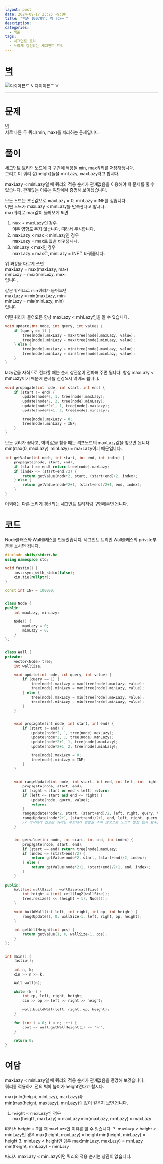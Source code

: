 ```yaml
---
layout: post
date: 2024-09-17 23:25 +9:00
title: "백준 10070번: 벽 [C++]"
description:
categories:
  - 백준
tags:
  - 세그먼트 트리
  - 느리게 갱신되는 세그먼트 트리
---
```


# [벽](https://www.acmicpc.net/problem/10070)
<div class="difficulty">
  <img class="solvedac-tier" src="https://d2gd6pc034wcta.cloudfront.net/tier/21.svg" alt="다이아몬드 V">
  <span class="diamond">다이아몬드 V</span>
</div>

---

# 문제
[벽](https://www.acmicpc.net/problem/10070) \
서로 다른 두 쿼리(min, max)를 처리하는 문제입니다.

# 풀이
세그먼트 트리의 노드에 각 구간에 적용될 min, max쿼리를 저장해둡니다. \
그리고 이 쿼리 값(height)들을 minLazy, maxLazy라고 합시다.

maxLazy < minLazy일 때 쿼리의 적용 순서가 관계없음을 이용해야 이 문제를 풀 수 있습니다. 관계없는 이유는 여담에서 증명해 보이겠습니다.

모든 노드는 초깃값으로 maxLazy = 0, minLazy = INF를 갖습니다. \
어떤 노드가 maxLazy < minLazy를 만족한다고 합시다. \
max쿼리로 max값이 들어오게 되면

1. max < maxLazy인 경우 \
  아무 영향도 주지 않습니다. 따라서 무시합니다.
2. maxLazy < max < minLazy인 경우 \
  maxLazy = max로 값을 바꿔줍니다.
3. minLazy < max인 경우 \
  maxLazy = max로, minLazy = INF로 바꿔줍니다.

위 과정을 다르게 쓰면 \
maxLazy = max(maxLazy, max) \
minLazy = max(minLazy, max) \
입니다.

같은 방식으로 min쿼리가 들어오면 \
maxLazy = min(maxLazy, min) \
minLazy = min(minLazy, min) \
입니다.

어떤 쿼리가 들어오든 항상 maxLazy < minLazy임을 알 수 있습니다.

```cpp
void update(int node, int query, int value) {
    if (query == 1) {
        tree[node].maxLazy = max(tree[node].maxLazy, value);
        tree[node].minLazy = max(tree[node].minLazy, value);
    } else {
        tree[node].maxLazy = min(tree[node].maxLazy, value);
        tree[node].minLazy = min(tree[node].minLazy, value);
    }
}
```

lazy값을 자식으로 전파할 때는 순서 상관없이 전파해 주면 됩니다. 항상 maxLazy < minLazy이기 때문에 순서를 신경쓰지 않아도 됩니다.

```cpp
void propagate(int node, int start, int end) {
    if (start != end) {
        update(node*2, 1, tree[node].maxLazy);
        update(node*2, 2, tree[node].minLazy);
        update(node*2+1, 1, tree[node].maxLazy);
        update(node*2+1, 2, tree[node].minLazy);

        tree[node].maxLazy = 0;
        tree[node].minLazy = INF;
    }
}
```

모든 쿼리가 끝나고, 벽의 값을 찾을 때는 리프노드의 maxLazy값을 찾으면 됩니다. \
min(max(0, maxLazy), minLazy) = maxLazy이기 때문입니다.

```cpp
int getValue(int node, int start, int end, int index) {
    propagate(node, start, end);
    if (start == end) return tree[node].maxLazy;
    if (index <= (start+end)/2) {
        return getValue(node*2, start, (start+end)/2, index);
    } else {
        return getValue(node*2+1, (start+end)/2+1, end, index);
    }
}
```

이외에는 다른 느리게 갱신되는 세그먼트 트리처럼 구현해주면 됩니다.

# 코드

Node클래스와 Wall클래스를 만들었습니다. 세그먼트 트리인 Wall클래스의 private부분을 보시면 됩니다.

```cpp
#include <bits/stdc++.h>
using namespace std;

void fastio() {
    ios::sync_with_stdio(false);
    cin.tie(nullptr);
}

const int INF = 100000;


class Node {
public:
    int maxLazy, minLazy;

    Node() {
        maxLazy = 0;
        minLazy = 0;
    }
};


class Wall {
private:
    vector<Node> tree;
    int wallSize;

    void update(int node, int query, int value) {
        if (query == 1) {
            tree[node].maxLazy = max(tree[node].maxLazy, value);
            tree[node].minLazy = max(tree[node].minLazy, value);
        } else {
            tree[node].maxLazy = min(tree[node].maxLazy, value);
            tree[node].minLazy = min(tree[node].minLazy, value);
        }
    }


    void propagate(int node, int start, int end) {
        if (start != end) {
            update(node*2, 1, tree[node].maxLazy);
            update(node*2, 2, tree[node].minLazy);
            update(node*2+1, 1, tree[node].maxLazy);
            update(node*2+1, 2, tree[node].minLazy);

            tree[node].maxLazy = 0;
            tree[node].minLazy = INF;
        }
    }


    void rangeUpdate(int node, int start, int end, int left, int right, int query, int value) {
        propagate(node, start, end);
        if (right < start or end < left) return;
        if (left <= start and end <= right) {
            update(node, query, value);
            return;
        }
        rangeUpdate(node*2, start, (start+end)/2, left, right, query, value);
        rangeUpdate(node*2+1, (start+end)/2+1, end, left, right, query, value);
        // 자식에게 전달된 쿼리는 부모에게 영향을 주지 않으므로 노드의 병합 없이 함수를 끝냅니다.
    }


    int getValue(int node, int start, int end, int index) {
        propagate(node, start, end);
        if (start == end) return tree[node].maxLazy;
        if (index <= (start+end)/2) {
            return getValue(node*2, start, (start+end)/2, index);
        } else {
            return getValue(node*2+1, (start+end)/2+1, end, index);
        }
    }
    
public:
    Wall(int wallSize) : wallSize(wallSize) {
        int height = (int) ceil(log2(wallSize));
        tree.resize(1 << (height + 1), Node());
    }

    void buildWall(int left, int right, int op, int height) {
        rangeUpdate(1, 0, wallSize-1, left, right, op, height);
    }

    int getWallHeight(int pos) {
        return getValue(1, 0, wallSize-1, pos);
    }
};


int main() {
    fastio();

    int n, k;
    cin >> n >> k;

    Wall wall(n);

    while (k--) {
        int op, left, right, height;
        cin >> op >> left >> right >> height;

        wall.buildWall(left, right, op, height);
    }

    for (int i = 0; i < n; i++) {
        cout << wall.getWallHeight(i) << '\n';
    }

    return 0;
}
```

# 여담

maxLazy < minLazy일 때 쿼리의 적용 순서가 관계없음을 증명해 보겠습니다. \
쿼리를 적용하기 전의 벽의 높이가 height였다고 합시다.

max(min(height, minLazy), maxLazy)와 \
min(max(height, maxLazy), minLazy)의 값이 같은지 보면 됩니다.

1. height < maxLazy인 경우 \
  max(height, maxLazy) = maxLazy
  min(maxLazy, minLazy) = maxLazy
  
  따라서 height = 0일 때 maxLazy인 이유를 알 수 있습니다.
2. maxlazy < height < minLazy인 경우
  max(height, maxLazy) = height
  min(height, minLazy) = height
3. minLazy < height인 경우
  max(minLazy, maxLazy) = minLazy
  min(height, minLazy) = minLazy

따라서 maxLazy < minLazy이면 쿼리의 적용 순서는 상관이 없습니다.